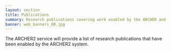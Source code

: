 ```yaml
---
layout: section
title: Publications
summary: Research publications covering work enabled by the ARCHER and ARCHER2 services.
banner: web_banners_08.jpg
---
```


<script>
const safe_publications = "http://localhost:8080/deploy-spb/servlet/PublicationsServlet?machine=archer&machine=archer2";
// const safe_publications = "http://safe.epcc.ed.ac.uk/servlet/PublicationsServlet?machine=archer&machine=archer2";
function compare( a, b ) {
    var ia = parseInt(a['year']);
    var ib = parseInt(b['year']);
    if (ia == ib) return 0;
    if (ia < ib) return 1;
    return -1;
}

function toHTML(publication) {
    h = '<li style="padding: 5px;">';
    h += publication['authors'].join(", ");
    if (publication['year']) {
        h += " (" + publication['year'] + ")";
    }
    h += "<br/>";
    h += '<span class="bold">';
    h += publication['title'];
    h += '</span><br/>';
    var journal = undefined;
    if (publication['journal']) {
        journal = publication['journal'];
    }
    else if (publication['booktitle']) {
        journal = publication['booktitle'];
    }
    if (publication['volume']) {
        journal += ' ' + publication['volume'];
    }
    if (publication['number']) {
        journal += ' (' + publication['number'] + ')';
    }
    if (publication['pages']) {
        journal += ': ' + publication['pages'];
    }
    if (journal) {
        h += '<span class="italic">' + journal + '</span>';
    }
    h += ' <a href="http://dx.doi.org/' + publication['doi'];
    h += '">doi: ' + publication['doi'] + '</a>';
    h += "</li>";
    return h;
}
(function() {
  $.getJSON(safe_publications)
    .done(function( data ) {
        data.sort(compare);
        let currentYear = undefined;
        h = "";
        for (i=0; i<data.length; i++) {
            if (!currentYear || currentYear > data[i]['year']) {
                currentYear = data[i]['year'];
                if (currentYear) h += "</ul>\n";
                h += '<h4>' + currentYear + "</h4>\n<ul>";
            }
            h += toHTML(data[i])
        }
        if (data.length > 0) h += "</ul>";
        $("#publications").html(h);
    });
})();
</script>

<div id="publications">
The ARCHER2 service will provide a list of research publications that have been enabled by the ARCHER2 system.
</div>

